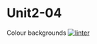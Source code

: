 # Unit2-04
Colour backgrounds
 [![linter](https://github.com/Matti-Benvenuti/Unit2-04/workflows/linter/badge.svg)](https://github.com/marketplace/actions/super-linter)  
